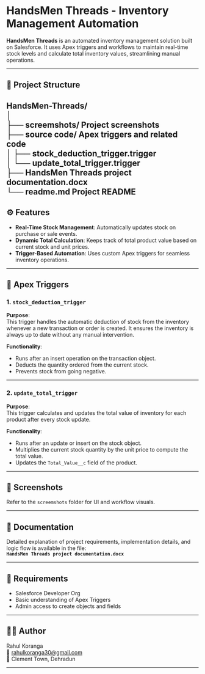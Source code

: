 # HandsMen Threads - Inventory Management Automation

**HandsMen Threads** is an automated inventory management solution built on Salesforce. It uses Apex triggers and workflows to maintain real-time stock levels and calculate total inventory values, streamlining manual operations.

---

## 📁 Project Structure

HandsMen-Threads/  
│  
├── screemshots/                   Project screenshots  
├── source code/                   Apex triggers and related code  
│   ├── stock_deduction_trigger.trigger  
│   └── update_total_trigger.trigger  
├── HandsMen Threads project documentation.docx  
└── readme.md                      Project README  
---

## ⚙️ Features

- **Real-Time Stock Management**: Automatically updates stock on purchase or sale events.
- **Dynamic Total Calculation**: Keeps track of total product value based on current stock and unit prices.
- **Trigger-Based Automation**: Uses custom Apex triggers for seamless inventory operations.

---

## 🔧 Apex Triggers

### 1. `stock_deduction_trigger`
**Purpose**:  
This trigger handles the automatic deduction of stock from the inventory whenever a new transaction or order is created. It ensures the inventory is always up to date without any manual intervention.

**Functionality**:
- Runs after an insert operation on the transaction object.
- Deducts the quantity ordered from the current stock.
- Prevents stock from going negative.

---

### 2. `update_total_trigger`
**Purpose**:  
This trigger calculates and updates the total value of inventory for each product after every stock update.

**Functionality**:
- Runs after an update or insert on the stock object.
- Multiplies the current stock quantity by the unit price to compute the total value.
- Updates the `Total_Value__c` field of the product.

---

## 📸 Screenshots

Refer to the `screemshots` folder for UI and workflow visuals.

---

## 📄 Documentation

Detailed explanation of project requirements, implementation details, and logic flow is available in the file:  
**`HandsMen Threads project documentation.docx`**

---

## 📌 Requirements

- Salesforce Developer Org
- Basic understanding of Apex Triggers
- Admin access to create objects and fields

---

## 🧑‍💻 Author

Rahul Koranga  
📧 rahulkoranga30@gmail.com  
📍 Clement Town, Dehradun

---
